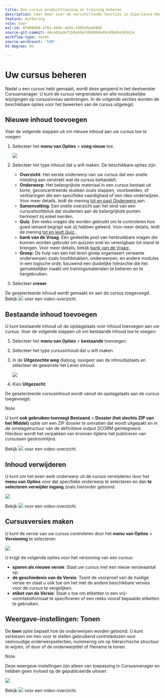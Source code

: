 ```yaml
---
title: Een cursus producttraining en training beheren
description: Leer meer over de verschillende functies in Experience Manager Guides waarmee u uw cursus efficiënt kunt beheren.
feature: Authoring
role: User
exl-id: 0f480d08-2f8a-494e-ab56-4965e5eeb960
source-git-commit: 40ce03adef1b9a50afd6698de49c09b65e565b3e
workflow-type: tm+mt
source-wordcount: '550'
ht-degree: 0%

---
```


# Uw cursus beheren

Nadat u een cursus hebt gemaakt, wordt deze geopend in het deelvenster Cursusmanager. U kunt de cursus vergrendelen en alle noodzakelijke wijzigingen op cursusniveau aanbrengen. In de volgende secties worden de beschikbare opties voor het bewerken van de cursus uitgelegd.

## Nieuwe inhoud toevoegen

Voer de volgende stappen uit om nieuwe inhoud aan uw cursus toe te voegen:

1. Selecteer het **menu van Opties** > **voeg nieuw** toe.

   ![](assets/learning-course-content.png)
2. Selecteer het type inhoud dat u wilt maken. De beschikbare opties zijn:
   - **Overzicht**: Het eerste onderwerp van uw cursus dat een snelle inleiding aan verstrekt wat de cursus behandelt.
   - **Onderwerp**: Het belangrijkste materiaal in een cursus bestaat uit korte, geconcentreerde stukken zoals stappen, voorbeelden, of verklaringen die een specifieke vaardigheid of een idee onderwijzen. Voor meer details, leidt de mening [ tot en past Onderwerp ](./create-content.md) aan.
   - **Samenvatting**: Een snelle overzicht aan het eind van een cursushoofdstuk dat studenten aan de belangrijkste punten herinnert zij enkel leerden.
   - **Quiz**: Een reeks vragen die worden gebruikt om te controleren hoe goed iemand begrijpt wat zij hebben geleerd. Voor meer details, leidt de mening [ tot en leidt Quiz ](./create-quiz.md).
   - **bank van de Vraag**: Een gedeelde pool van herbruikbare vragen die kunnen worden gebruikt om quizzen snel en verenigbaar tot stand te brengen. Voor meer details, bekijk [ bank van de Vraag ](./create-qb.md).
   - **Groep**: De hulp van een het leren groep organiseert verwante onderwerpen zoals hoofdstukken, onderwerpen, en andere modules in een logische orde, bouwend een duidelijke hiërarchie die het gemakkelijker maakt om trainingsmaterialen te beheren en te hergebruiken.
3. Selecteer **creeer**.

De geselecteerde inhoud wordt gemaakt en aan de cursus toegevoegd. Bekijk [![](assets/Smock_VideoCheckedOut_18_N.svg)](https://video.tv.adobe.com/v/3469537/aem-guides-learning-content?quality=12&learn=on) voor een video-overzicht.

## Bestaande inhoud toevoegen

U kunt bestaande inhoud uit de opslagplaats voor inhoud toevoegen aan uw cursus. Voer de volgende stappen uit om bestaande inhoud toe te voegen:

1. Selecteer het **menu van Opties** > **bestaande** toevoegen.
2. Selecteer het type cursusinhoud dat u wilt maken.
3. In de **Uitgezochte weg** dialoog, navigeer aan de inhoudsplaats en selecteer de gewenste het Leren inhoud.

   ![](assets/add-existing-learning-content.png)
4. Kies **Uitgezocht**.

De geselecteerde cursusinhoud wordt vanuit de opslagplaats aan de cursus toegevoegd.

>[!NOTE]
>
>U kunt **ook gebruiken toevoegt Bestaand** > **Dossier (het slechts ZIP van het Middel)** optie om een ZIP dossier te omvatten dat wordt uitgepakt en in de omslagstructuur van de definitieve output SCORM geïntegreerd. Hierdoor wordt het verpakken van bronnen tijdens het publiceren van cursussen gestroomlijnd.

Bekijk [![](assets/Smock_VideoCheckedOut_18_N.svg)](https://video.tv.adobe.com/v/3469537/aem-guides-learning-content?quality=12&learn=on) voor een video-overzicht.

## Inhoud verwijderen

U kunt om het even welk onderwerp uit de cursus verwijderen door het **menu van Opties** voor dat specifieke onderwerp te selecteren en dan **te selecteren verwijder ingang** zoals hieronder getoond.

![](assets/remove-learning-content.png)

Bekijk [![](assets/Smock_VideoCheckedOut_18_N.svg)](https://video.tv.adobe.com/v/3475210/learning-content-aem-guides) voor een video-overzicht.


## Cursusversies maken

U kunt de versie van uw cursus controleren door het **menu van Opties** > **Versioning** te selecteren.

![](assets/course-versioning.png)

U krijgt de volgende opties voor het versioning van een cursus:

- **sparen als nieuwe versie**: Slaat uw cursus met een nieuw versieaantal op.
- **de geschiedenis van de Versie**: Toont de voorproef van de huidige versie en staat u ook toe om het met de andere beschikbare versies voor de cursus te vergelijken.
- **etiket van de Versie**: Staat u toe om etiketten in een vrij-vormtekstformaat te specificeren of een reeks vooraf bepaalde etiketten te gebruiken.

## Weergave-instellingen: Tonen

De **toon** optie bepaalt hoe de onderwerpen worden getoond. U kunt verkiezen om hen voor te stellen gebruikend controledozen voor veelvoudige onderwerpselecties, nummering om op hiërarchische structuur te wijzen, of door of de onderwerptitel of filename te tonen.

>[!NOTE]
>
> Deze weergave-instellingen zijn alleen van toepassing in Cursusmanager en hebben geen invloed op de gepubliceerde uitvoer.

![](assets/course-display-settings.png)

Bekijk [![](assets/Smock_VideoCheckedOut_18_N.svg)](https://video.tv.adobe.com/v/3475210/learning-content-aem-guides) voor een video-overzicht.

